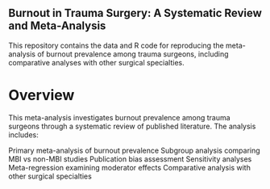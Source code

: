 ## Burnout in Trauma Surgery: A Systematic Review and Meta-Analysis

This repository contains the data and R code for reproducing the meta-analysis of burnout prevalence among trauma surgeons, including comparative analyses with other surgical specialties.

# Overview

This meta-analysis investigates burnout prevalence among trauma surgeons through a systematic review of published literature. The analysis includes:

Primary meta-analysis of burnout prevalence
Subgroup analysis comparing MBI vs non-MBI studies
Publication bias assessment
Sensitivity analyses
Meta-regression examining moderator effects
Comparative analysis with other surgical specialties
